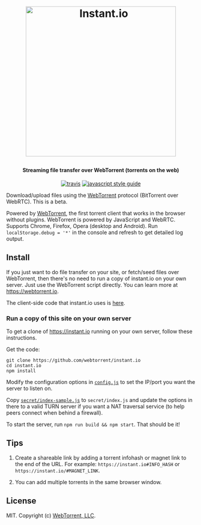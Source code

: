 <h1 align="center">

  <a href="https://webtorrent.io"><img src="https://instant.io/logo.svg" alt="Instant.io" width="400"></a>
  <br>
</h1>

<h4 align="center">Streaming file transfer over WebTorrent (torrents on the web)</h4>

<p align="center">
  <a href="https://travis-ci.org/webtorrent/instant.io"><img src="https://img.shields.io/travis/webtorrent/instant.io/master.svg" alt="travis"></a>
  <a href="https://standardjs.com"><img src="https://img.shields.io/badge/code_style-standard-brightgreen.svg" alt="javascript style guide"></a>
</p>

Download/upload files using the [WebTorrent](http://webtorrent.io) protocol (BitTorrent
over WebRTC). This is a beta.

Powered by [WebTorrent](http://webtorrent.io), the first torrent client that works in the
browser without plugins. WebTorrent is powered by JavaScript and WebRTC. Supports Chrome,
Firefox, Opera (desktop and Android). Run <code>localStorage.debug = '*'</code> in the
console and refresh to get detailed log output.

## Install

If you just want to do file transfer on your site, or fetch/seed files over WebTorrent, then there's no need to run a copy of instant.io on your own server. Just use the WebTorrent script directly. You can learn more at https://webtorrent.io.

The client-side code that instant.io uses is [here](https://github.com/webtorrent/instant.io/blob/master/client/index.js).

### Run a copy of this site on your own server

To get a clone of https://instant.io running on your own server, follow these instructions.

Get the code:

```
git clone https://github.com/webtorrent/instant.io
cd instant.io
npm install
```

Modify the configuration options in [`config.js`](https://github.com/webtorrent/instant.io/blob/master/config.js) to set the IP/port you want the server to listen on.

Copy [`secret/index-sample.js`](https://github.com/webtorrent/instant.io/blob/master/secret/index-sample.js) to `secret/index.js` and update the options in there to a valid TURN server if you want a NAT traversal service (to help peers connect when behind a firewall).

To start the server, run `npm run build && npm start`. That should be it!

## Tips

1. Create a shareable link by adding a torrent infohash or magnet link to the end
of the URL. For example: `https://instant.io#INFO_HASH` or `https://instant.io/#MAGNET_LINK`.

2. You can add multiple torrents in the same browser window.

## License

MIT. Copyright (c) [WebTorrent, LLC](https://webtorrent.io).
